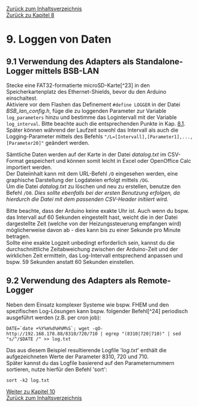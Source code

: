 [Zurück zum Inhaltsverzeichnis](inhaltsverzeichnis.md)  
[Zurück zu Kapitel 8](kap08.md)  
    
# 9. Loggen von Daten # 
## 9.1 Verwendung des Adapters als Standalone-Logger mittels BSB-LAN ##

Stecke eine FAT32-formatierte microSD-Karte[^23] in den
Speicherkartenplatz des Ethernet-Shields, bevor du den Arduino
einschaltest.  
Aktiviere vor dem Flashen das Definement `#define LOGGER` in der Datei
*BSB\_lan\_config.h*, füge die zu loggenden Parameter zur Variable
`log_parameters` hinzu und bestimme das Logintervall mit der Variable
`log_interval`. Bitte beachte auch die entsprechenden Punkte in Kap. [8.1](kap08.md#81-auflistung-und-beschreibung-der-url-befehle).
Später können während der Laufzeit sowohl das Intervall als auch die
Logging-Parameter mittels des Befehls
`"/L=[Intervall],[Parameter1],...,[Parameter20]"` geändert
werden.

Sämtliche Daten werden auf der Karte in der Datei *datalog.txt* im
CSV-Format gespeichert und können somit leicht in Excel oder OpenOffice
Calc importiert werden.  
Der Dateiinhalt kann mit dem URL-Befehl `/D` eingesehen werden, eine
graphische Darstellung der Logdateien erfolgt mittels `/DG`.  
Um die Datei *datalog.txt* zu löschen und neu zu erstellen, benutze den
Befehl `/D0`. *Dies sollte ebenfalls bei der ersten Benutzung erfolgen,
da hierdurch die Datei mit dem passenden CSV-Header initiiert wird.*

Bitte beachte, dass der Arduino keine exakte Uhr ist. Auch wenn du bspw.
das Intervall auf 60 Sekunden eingestellt hast, weicht die in der Datei
dargestellte Zeit (welche von der Heizungssteuerung empfangen wird)
möglicherweise davon ab - dies kann bis zu einer Sekunde pro Minute
betragen.  
Sollte eine exakte Logzeit unbedingt erforderlich sein, kannst du die
durchschnittliche Zeitabweichung zwischen der Arduino-Zeit und der
wirklichen Zeit ermitteln, das Log-Intervall entsprechend anpassen und
bspw. 59 Sekunden anstatt 60 Sekunden einstellen.
    
## 9.2 Verwendung des Adapters als Remote-Logger ##

Neben dem Einsatz komplexer Systeme wie bspw. FHEM und den spezifischen
Log-Lösungen kann bspw. folgender Befehl[^24] periodisch ausgeführt
werden (z.B. per cron job):
    
```
DATE=`date +%Y%m%d%H%M%S`; wget -qO- http://192.168.178.88/8310/720/710 | egrep "(8310|720|710)" | sed "s/^/$DATE /" >> log.txt  
```
    
Das aus diesem Beispiel resultierende Logfile \'*log.txt*\' enthält die
aufgezeichneten Werte der Parameter 8310, 720 und 710.\
Später kannst du das Logfile basierend auf den Parameternummern
sortieren, nutze hierfür den Befehl \'sort\':

`sort -k2 log.txt`  
    
     
     
[Weiter zu Kapitel 10](kap10.md)      
[Zurück zum Inhaltsverzeichnis](inhaltsverzeichnis.md)  


